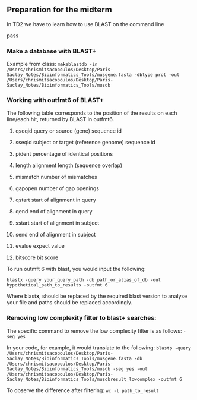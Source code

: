 ## Preparation for the midterm

In TD2 we have to learn how to use BLAST on the command line

pass
### Make a database with BLAST+
Example from class:
`makeblastdb -in /Users/chrismitsacopoulos/Desktop/Paris-Saclay_Notes/Bioinformatics_Tools/musgene.fasta -dbtype prot -out /Users/chrismitsacopoulos/Desktop/Paris-Saclay_Notes/Bioinformatics_Tools/musdb`

### Working with outfmt6 of BLAST+

The following table corresponds to the position of the results on each line/each hit, returned by BLAST in outfmt6.

1.  qseqid      query or source (gene) sequence id

2.  sseqid      subject or target (reference genome) sequence id

3.  pident      percentage of identical positions

4.  length      alignment length (sequence overlap)

5.  mismatch    number of mismatches

6.  gapopen     number of gap openings

7.  qstart      start of alignment in query

8.  qend        end of alignment in query

9.  sstart      start of alignment in subject

10.  send        end of alignment in subject

11.  evalue      expect value

12.  bitscore    bit score

To run outmft 6 with blast, you would input the following:

`blastx -query your_query_path -db path_or_alias_of_db -out hypothetical_path_to_results -outfmt 6`

Where blast**x**, should be replaced by the required blast version to analyse your file and paths should be replaced accordingly. 

### Removing low complexity filter to blast+ searches:

The specific command to remove the low complexity filter is as follows:
`-seg yes`

In your code, for example, it would translate to the following:
`blastp -query  /Users/chrismitsacopoulos/Desktop/Paris-Saclay_Notes/Bioinformatics_Tools/musgene.fasta -db /Users/chrismitsacopoulos/Desktop/Paris-Saclay_Notes/Bioinformatics_Tools/musdb -seg yes -out /Users/chrismitsacopoulos/Desktop/Paris-Saclay_Notes/Bioinformatics_Tools/musdbresult_lowcomplex -outfmt 6`

To observe the difference after filtering:
`wc -l path_to_result`

### 
